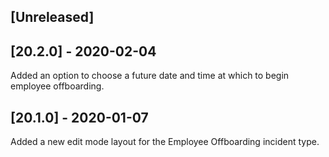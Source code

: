 ## [Unreleased]


## [20.2.0] - 2020-02-04
Added an option to choose a future date and time at which to begin employee offboarding.

## [20.1.0] - 2020-01-07
Added a new edit mode layout for the Employee Offboarding incident type.
